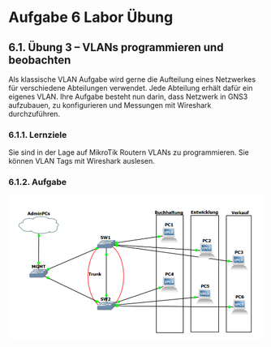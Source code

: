 # Aufgabe 6 Labor Übung 

## 6.1. Übung 3 – VLANs programmieren und beobachten

Als klassische VLAN Aufgabe wird gerne die Aufteilung eines Netzwerkes für verschiedene Abteilungen verwendet. Jede Abteilung erhält dafür ein eigenes VLAN. Ihre Aufgabe besteht nun darin, dass Netzwerk in GNS3 aufzubauen, zu konfigurieren und Messungen mit Wireshark durchzuführen.
### 6.1.1. Lernziele

Sie sind in der Lage auf MikroTik Routern VLANs zu programmieren. Sie können VLAN Tags mit Wireshark auslesen.
### 6.1.2. Aufgabe

![alt text](grafik.png)